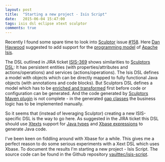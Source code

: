 ```yaml
---
layout: post
title:  "Starting a new project - Isis Script"
date:   2015-06-04 15:47:00
tags: isis dsl eclipse xtext sculptor
comments: true
---
```

Recently I found some spare time to look into [Sculptor](http://sculptorgenerator.org/) issue [#158](https://github.com/sculptor/sculptor/issues/158). Here [Dan Haywood](https://github.com/danhaywood) suggested to add support for the [programming model](http://isis.apache.org/documentation.html) of [Apache Isis](http://isis.apache.org/).

The DSL outlined in JIRA ticket [ISIS-369](https://issues.apache.org/jira/browse/ISIS-369) shows similarities to [Sculptors DSL](https://github.com/sculptor/sculptor/blob/master/sculptor-eclipse/org.sculptor.dsl/src/org/sculptor/dsl/Sculptordsl.xtext): It has persistent entities (with properties/attributes and actions/operations) and services (actions/operations). The Isis DSL defines a model with objects which can be directly mapped to fully functional Java objects (with annotations and code blocks). But Sculptors DSL defines a model which has to be [enriched and transformed](http://sculptorgenerator.org/documentation/developers-guide#transformations) first before code or configuration can be generated. And the code generated by [Sculptors Maven plugin](http://sculptorgenerator.org/documentation/maven-plugin) is not complete - in the generated [gap classes](http://sculptorgenerator.org/documentation/advanced-tutorial#gap-class) the business logic has to be implemented manually.

So it seems that (instead of leveraging Sculptor) creating a new ISIS-specific DSL is the way to go here. As suggested in the JIRA ticket this DSL should use [Xtexts](http://www.eclipse.org/Xtext/) support for [Java types](https://www.eclipse.org/Xtext/documentation/305_xbase.html#jvmtypes) and [Xbase expressions](https://www.eclipse.org/Xtext/documentation/305_xbase.html#xbase-expressions) to generate Java code.

I've been keen on fiddling around with Xbase for a while. This gives me a perfect reason to do some serious experiments with a Xext DSL which uses Xbase. To document the results I'm starting a new project - Isis Script. The source code can be found in the Github repository [vaulttec/isis-script](https://github.com/vaulttec/isis-script).